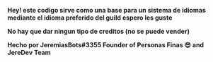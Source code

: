**Hey! este codigo sirve como una base para un sistema de idiomas mediante el idioma preferido del guild espero les guste**

**No hay que dar ningun tipo de creditos (no se puede vender)**

**Hecho por JeremiasBots#3355 Founder of Personas Finas 😎 and JereDev Team**

